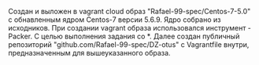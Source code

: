Создан и выложен в vagrant cloud образ "Rafael-99-spec/Centos-7-5.0" с обнавленным ядром Centos-7 версии 5.6.9. Ядро собрано из исходников.
При создании vagrant образа использовался инструмент - Packer. С целью выполнения задания со *.
Далее создан публичный репозиторий "github.com/Rafael-99-spec/DZ-otus" с Vagrantfile внутри, предназначенным для вышеуказанного образа.
